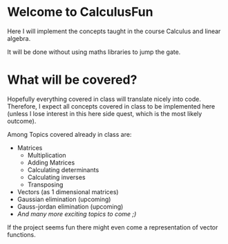 # Welcome to CalculusFun
Here I will implement the concepts 
taught in the course Calculus and linear algebra.

It will be done without using maths libraries to jump the gate.

# What will be covered?
Hopefully everything covered in class will translate nicely into code.
Therefore, I expect all concepts covered in class to be implemented here 
(unless I lose interest in this here side quest, which is the most likely outcome).

Among Topics covered already in class are:
- Matrices
  - Multiplication
  - Adding Matrices
  - Calculating determinants
  - Calculating inverses
  - Transposing
- Vectors (as 1 dimensional matrices)
- Gaussian elimination (upcoming)
- Gauss-jordan elimination (upcoming)
- _And many more exciting topics to come ;)_

If the project seems fun there might even come a representation of vector functions.
